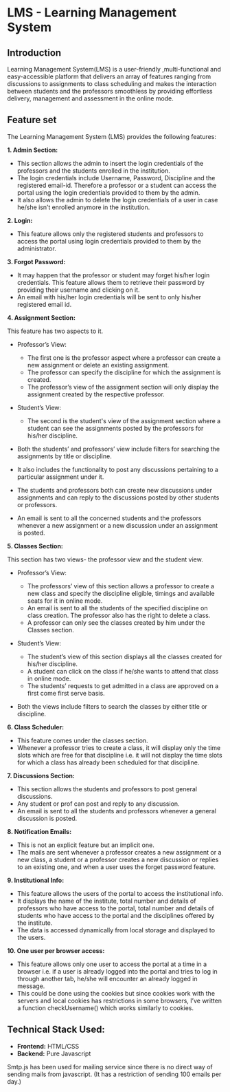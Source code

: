 # **LMS - Learning Management System**

## **Introduction**

Learning Management System(LMS) is a user-friendly ,multi-functional and easy-accessible platform that delivers an array of features ranging from discussions to assignments to class scheduling and makes the interaction between students and the professors smoothless by providing effortless delivery, management and assessment in the online mode.

## Feature set

The Learning Management System (LMS) provides the following features:

 **1. Admin Section:**

- This section allows the admin to insert the login credentials of the professors and the students enrolled in the institution.
- The login credentials include Username, Password, Discipline and the registered email-id. Therefore a professor or a student can access the portal using the login credentials provided to them by the admin. 
- It also allows the admin to delete the login credentials of a user in case he/she isn’t enrolled anymore in the institution.

**2. Login:**

- This feature allows only the registered students and professors to access the portal using login credentials provided to them by the administrator.

**3. Forgot Password:**

- It may happen that the professor or student may forget his/her login credentials. This feature allows them to retrieve their password by providing their username and clicking on it.
 - An email with his/her login credentials will be sent to only his/her registered email id.


**4. Assignment Section:**

This feature has two aspects to it. 

 - Professor’s View:

   - The first one is the professor aspect where a professor can create a new assignment or delete an existing assignment. 
   - The professor can specify the discipline for which the assignment is created.  
   - The professor’s view of the assignment section will only display the assignment created by the respective professor.

 - Student’s View:

   - The second is the student's view of the assignment section where a student can see the assignments posted by the professors for his/her discipline.

- Both the students’ and professors’ view include filters for searching the assignments by title or discipline. 
- It also includes the functionality to post any discussions pertaining to a particular assignment under it. 
- The students and professors both can create new discussions under assignments and can reply to the discussions posted by other students or professors. 
- An email is sent to all the concerned students and the professors whenever a new assignment or a new discussion under an assignment is posted.

**5. Classes Section:**

This section has two views- the professor view and the student view.

 - Professor’s View:

   - The professors’ view of this section allows a professor to create a new class and specify the discipline eligible, timings and available seats for it in online mode. 
   - An email is sent to all the students of the specified discipline on class creation. The professor also has the right to delete a class.
   - A professor can only see the classes created by him under the Classes section. 

 - Student’s View:
   - The student’s view of this section displays all the classes created for his/her discipline. 
   - A student can click on the class if he/she wants to attend that class in online mode. 
   - The students’ requests to get admitted in a class are approved on a first come first serve basis.

- Both the views include filters to search the classes by either title or discipline.

**6. Class Scheduler:** 

- This feature comes under the classes section. 
- Whenever a professor tries to create a class, it will display only the time slots which are free for that discipline i.e. it will not display the time slots for which a class has already been scheduled for that discipline.

**7. Discussions Section:**

- This section allows the students and professors to post general discussions. 
- Any student or prof can post and reply to any discussion. 
- An email is sent to all the students and professors whenever a general discussion is posted.

**8. Notification Emails:**

- This is not an explicit feature but an implicit one. 
- The mails are sent whenever a professor creates a new assignment or a new class, a student or a professor creates a new discussion or replies to an existing one, and when a user uses the forget password feature.

**9. Institutional Info:**

- This feature allows the users of the portal to access the institutional info.
- It displays the name of the institute, total number and details of professors who have access to the portal, total number and details of students who have access to the portal and the disciplines offered by the institute.
- The data is accessed dynamically from local storage and displayed to the users.


**10. One user per browser access:**

- This feature allows only one user to access the portal at a time in a browser i.e. if a user is already logged into the portal and tries to log in through another tab, he/she will encounter an already logged in message.
- This could be done using the cookies but since cookies work with the servers and local cookies has restrictions in some browsers, I’ve written a function checkUsername() which works similarly to cookies.

## Technical Stack Used:

- **Frontend:** HTML/CSS
- **Backend:** Pure Javascript

Smtp.js has been used for mailing service since there is no direct way of sending mails from javascript. (It has a restriction of sending 100 emails per day.)
